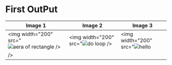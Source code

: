 
# First OutPut
| Image 1 | Image 2 | Image 3 |
|---------|---------|---------|
| <img width="200" src="![aera of rectangle](https://github.com/user-attachments/assets/e3085c97-5c93-4f63-8ebb-708c88c85521) /> | <img width="200" src="![do loop](https://github.com/user-attachments/assets/9e26106c-7d80-4e13-85f0-deaf44d3f4cc) /> | <img width="200" src="![hello](https://github.com/user-attachments/assets/7fe1caea-37ef-45de-ab20-46a6600cbb32)
 /> |

